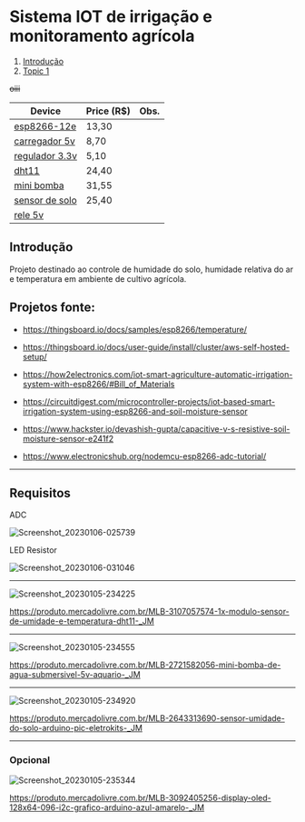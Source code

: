 # Sistema IOT de irrigação e monitoramento agrícola

1. [Introdução](#introduction)
2. [Topic 1](#topic-1)


~~oiii~~ 

| Device    | Price (R$)  | Obs.    |
|---------------- | --------------- | --------------- |
| [esp8266-12e](https://produto.mercadolivre.com.br/MLB-1907050722-10x-modulo-wi-fi-esp8266-esp-12e-arduino-nota-fiscal-_JM#position=1&search_layout=stack&type=item&tracking_id=2d2e424e-874b-483e-bd6f-de6577e67ca7) | 13,30    |     |
| [carregador 5v](https://produto.mercadolivre.com.br/MLB-2186040777-carregador-de-celular-portas-usb-e-cabo-lehmox-_JM#position=30&search_layout=stack&type=item&tracking_id=f5cff41b-8cd7-44a9-bb05-1a0c531d35b4) | 8,70
| [regulador 3.3v](https://produto.mercadolivre.com.br/MLB-2807887210-20-modulo-regulador-de-tenso-33v-ams1117-33-_JM#position=7&search_layout=grid&type=item&tracking_id=11326d21-f718-4b99-b237-191f59bbc829) | 5,10 |
| [dht11](https://produto.mercadolivre.com.br/MLB-3107057574-1x-modulo-sensor-de-umidade-e-temperatura-dht11-_JM)|24,40|
| [mini bomba](https://produto.mercadolivre.com.br/MLB-2721582056-mini-bomba-de-agua-submersivel-5v-aquario-_JM)|31,55|
| [sensor de solo](https://produto.mercadolivre.com.br/MLB-2643313690-sensor-umidade-do-solo-arduino-pic-eletrokits-_JM)|25,40|
| [rele 5v]()








## Introdução

Projeto destinado ao controle de humidade do solo, humidade relativa do ar e temperatura em ambiente de cultivo agrícola. 





## Projetos fonte:

- https://thingsboard.io/docs/samples/esp8266/temperature/

- https://thingsboard.io/docs/user-guide/install/cluster/aws-self-hosted-setup/

- https://how2electronics.com/iot-smart-agriculture-automatic-irrigation-system-with-esp8266/#Bill_of_Materials

- https://circuitdigest.com/microcontroller-projects/iot-based-smart-irrigation-system-using-esp8266-and-soil-moisture-sensor

- https://www.hackster.io/devashish-gupta/capacitive-v-s-resistive-soil-moisture-sensor-e241f2

- https://www.electronicshub.org/nodemcu-esp8266-adc-tutorial/

----

## Requisitos 

ADC 

![Screenshot_20230106-025739](./images/Screenshot_20230106-025739.png)

LED Resistor

![Screenshot_20230106-031046](./images/Screenshot_20230106-031046.png)

----

![Screenshot_20230105-234225](./images/Screenshot_20230105-234225.png)

https://produto.mercadolivre.com.br/MLB-3107057574-1x-modulo-sensor-de-umidade-e-temperatura-dht11-_JM

----

![Screenshot_20230105-234555](./images/Screenshot_20230105-234555.png)

https://produto.mercadolivre.com.br/MLB-2721582056-mini-bomba-de-agua-submersivel-5v-aquario-_JM

----

![Screenshot_20230105-234920](./images/Screenshot_20230105-234920.png)

https://produto.mercadolivre.com.br/MLB-2643313690-sensor-umidade-do-solo-arduino-pic-eletrokits-_JM

----

### **Opcional** 

![Screenshot_20230105-235344](./images/Screenshot_20230105-235344.png)

https://produto.mercadolivre.com.br/MLB-3092405256-display-oled-128x64-096-i2c-grafico-arduino-azul-amarelo-_JM


